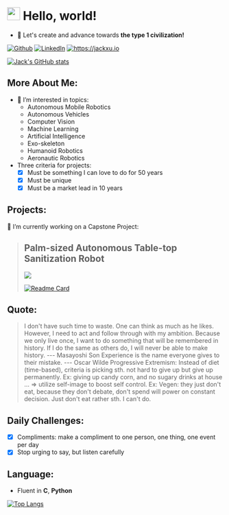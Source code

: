 <h1><img src="https://emojis.slackmojis.com/emojis/images/1531849430/4246/blob-sunglasses.gif?1531849430" width="30"/>   Hello, world!</h1>

- 👻 Let's create and advance towards **the type 1 civilization!**

<p><a href="https://github.com/JXproject" target="_blank"><img alt="Github" src="https://img.shields.io/badge/GitHub-%2312100E.svg?&style=for-the-badge&logo=Github&logoColor=white" /></a> <a href="https://www.linkedin.com/in/jack-xu-jxinbox/" target="_blank"><img alt="LinkedIn" src="https://img.shields.io/badge/linkedin-%230077B5.svg?&style=for-the-badge&logo=linkedin&logoColor=white" /></a> <a href="https://jackxu.io" target="_blank"><img alt="https://jackxu.io" src="https://img.shields.io/website?style=for-the-badge&url=https%3A%2F%2Fjackxu.io%2F%23page-about" /></a> </p>

[![Jack's GitHub stats](https://github-readme-stats.vercel.app/api?username=jxproject&show_icons=true&include_all_commits=true)](https://github.com/anuraghazra/github-readme-stats)

## More About Me:
- 🤔 I’m interested in topics: 
    - Autonomous Mobile Robotics
    - Autonomous Vehicles
    - Computer Vision
    - Machine Learning
    - Artificial Intelligence
    - Exo-skeleton
    - Humanoid Robotics
    - Aeronautic Robotics
- Three criteria for projects:
    - [x] Must be something I can love to do for 50 years
    - [x] Must be unique
    - [x] Must be a market lead in 10 years

## Projects:
 🔭 I’m currently working on a Capstone Project: 
> ## Palm-sized Autonomous Table-top Sanitization Robot
> 
> [![](https://img.shields.io/badge/Supported%20by-Table%20Robotics%20%E2%86%92-gray.svg?colorA=655BE1&colorB=4F44D6&style=for-the-badge)](https://github.com/orgs/TableUV/teams/table-robotics)
> 
> [![Readme Card](https://github-readme-stats.vercel.app/api/pin/?username=TableUV&repo=FYDP__TableUV)](https://github.com/TableUV/FYDP__TableUV)

## Quote:
> I don't have such time to waste. One can think as much as he likes. However, I need to act and follow through with my ambition. Because we only live once, I want to do something that will be remembered in history. If I do the same as others do, I will never be able to make history. --- Masayoshi Son
> Experience is the name everyone gives to their mistake. --- Oscar Wilde
> Progressive Extremism: Instead of diet (time-based), criteria is picking sth. not hard to give up but give up permanently. Ex: giving up candy corn, and no sugary drinks at house ... ⇒ utilize self-image to boost self control. Ex: Vegen: they just don't eat, because they don't debate, don't spend will power on constant decision. Just don't eat rather sth. I can't do.

## Daily Challenges:
- [x] Compliments: make a compliment to one person, one thing, one event per day
- [x] Stop urging to say, but listen carefully 

## Language:
- Fluent in **C**, **Python**

[![Top Langs](https://github-readme-stats.vercel.app/api/top-langs/?username=jxproject)](https://github.com/anuraghazra/github-readme-stats) 

